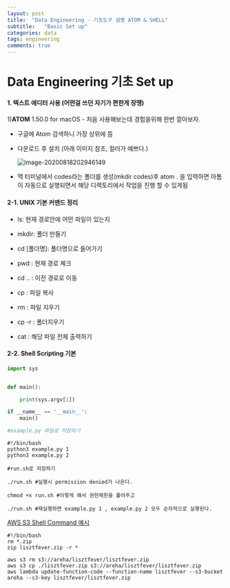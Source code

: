 ```yaml
---
layout: post
title:  "Data Engineering - 기초도구 설명 ATOM & SHELL"
subtitle:   "Basic Set up"
categories: data
tags: engineering
comments: true
---
```

# Data Engineering 기초 Set up

#### 1. 텍스트 에디터 사용 (어떤걸 쓰던 자기가 편한게 장땡)

1)**ATOM** 1.50.0 for macOS - 처음 사용해보는데 경험을위해 한번 깔아보자.

- 구글에 Atom 검색하니 가장 상위에 뜸

- 다운로드 후 설치 (아래 이미지 참조, 컬러가 예쁘다.)

  ![image-20200818202946149](https://shoman2.github.io/assets/img/image-202008182029461491.png)

- 맥 터미널에서 codes라는 폴더를 생성(mkdir codes)후 atom . 을 입력하면 아톰이 자동으로 실행되면서 해당 디렉토리에서 작업을 진행 할 수 있게됨 

#### 2-1. UNIX 기본 커맨드 정리

- ls: 현재 경로안에 어떤 파일이 있는지
- mkdir: 폴더 만들기
- cd [폴더명]: 폴더명으로 들어가기
- pwd : 현재 경로 체크
- cd .. : 이전 경로로 이동
- cp : 파일 복사
- rm : 파일 지우기

- cp -r : 폴더지우기
- cat : 해당 파일 전체 출력하기

#### 2-2. Shell Scripting 기본

```python
import sys


def main():

    print(sys.argv[1])

if __name__ == '__main__':
    main()

#example.py 파일로 저장하기
```

```shell
#!/bin/bash
python3 example.py 1
python3 example.py 2

#run.sh로 저장하기
```

```shell
./run.sh #실행시 permission denied가 나온다.

chmod +x run.sh #이렇게 해서 권한제한을 풀어주고

./run.sh #재실행하면 example.py 1 , example.py 2 모두 순차적으로 실행된다.
```

<u>AWS S3 Shell Command 예시</u>

 ```shell
#!/bin/bash
rm *.zip
zip lisztfever.zip -r *

aws s3 rm s3://areha/lisztfever/lisztfever.zip
aws s3 cp ./lisztfever.zip s3://areha/lisztfever/lisztfever.zip
aws lambda update-function-code --function-name lisztfever --s3-bucket areha --s3-key lisztfever/lisztfever.zip
 ```

